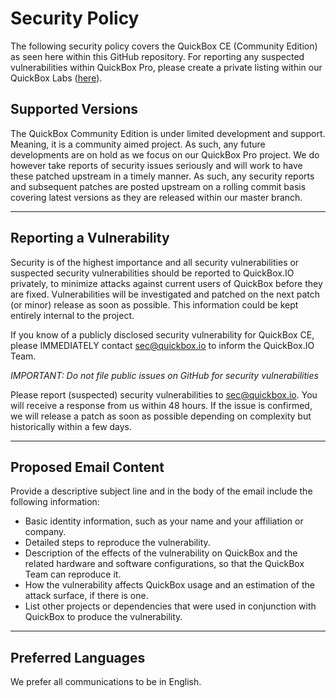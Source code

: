 # Security Policy

The following security policy covers the QuickBox CE (Community Edition) as 
seen here within this GitHub repository. For reporting any suspected vulnerabilities
within QuickBox Pro, please create a private listing within our QuickBox Labs ([here](https://lab.quickbox.io/QuickBox/Pro/-/issues)).

## Supported Versions

The QuickBox Community Edition is under limited development and support. 
Meaning, it is a community aimed project. As such, any future developments are 
on hold as we focus on our QuickBox Pro project. We do however take reports
of security issues seriously and will work to have these patched upstream
in a timely manner. As such, any security reports and subsequent patches are
posted upstream on a rolling commit basis covering latest versions as they are
released within our master branch.

---

## Reporting a Vulnerability

Security is of the highest importance and all security vulnerabilities or suspected 
security vulnerabilities should be reported to QuickBox.IO privately, to minimize attacks 
against current users of QuickBox before they are fixed. Vulnerabilities will be 
investigated and patched on the next patch (or minor) release as soon as possible. 
This information could be kept entirely internal to the project.

If you know of a publicly disclosed security vulnerability for QuickBox CE, 
please IMMEDIATELY contact sec@quickbox.io to inform the QuickBox.IO Team.

*IMPORTANT: Do not file public issues on GitHub for security vulnerabilities*

Please report (suspected) security vulnerabilities to sec@quickbox.io. 
You will receive a response from us within 48 hours. If the issue is confirmed, 
we will release a patch as soon as possible depending on complexity but 
historically within a few days.

---

## Proposed Email Content

Provide a descriptive subject line and in the body of the email include the following information:

* Basic identity information, such as your name and your affiliation or company.
* Detailed steps to reproduce the vulnerability.
* Description of the effects of the vulnerability on QuickBox and the related hardware and software configurations, so that the QuickBox Team can reproduce it.
* How the vulnerability affects QuickBox usage and an estimation of the attack surface, if there is one.
* List other projects or dependencies that were used in conjunction with QuickBox to produce the vulnerability.

---

## Preferred Languages

We prefer all communications to be in English.
